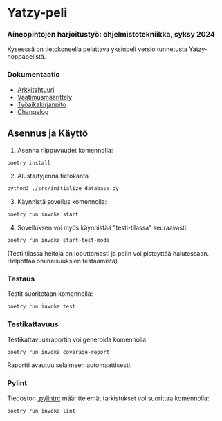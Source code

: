 # Yatzy-peli

### Aineopintojen harjoitustyö: ohjelmistotekniikka, syksy 2024

Kyseessä on tietokoneella pelattava yksinpeli versio tunnetusta Yatzy-noppapelistä.



### Dokumentaatio
- [Arkkitehtuuri](./dokumentaatio/arkkitehtuuri.md)
- [Vaatimusmäärittely](./dokumentaatio/vaatimusmäärittely.md)
- [Työaikakirjanpito](./dokumentaatio/tuntikirjanpito.md)
- [Changelog](./dokumentaatio/changelog.md)

## Asennus ja Käyttö

1. Asenna riippuvuudet komennolla:

```bash
poetry install
```

2. Alusta/tyjennä tietokanta
   
```bash
python3 ./src/initialize_database.py
```

3. Käynnistä sovellus komennolla:

```bash
poetry run invoke start
```

4. Sovelluksen voi myös käynnistää "testi-tilassa" seuraavasti:

```bash
poetry run invoke start-test-mode
```
(Testi tilassa heitoja on loputtomasti ja pelin voi pisteyttää halutessaan. Helpottaa ominaisuuksien testaamista)


### Testaus

Testit suoritetaan komennolla:

```bash
poetry run invoke test
```

### Testikattavuus

Testikattavuusraportin voi generoida komennolla:

```bash
poetry run invoke coverage-report
```

Raportti avautuu selaimeen automaattisesti.

### Pylint

Tiedoston [.pylintrc](./.pylintrc) määrittelemät tarkistukset voi suorittaa komennolla:

```bash
poetry run invoke lint
```

